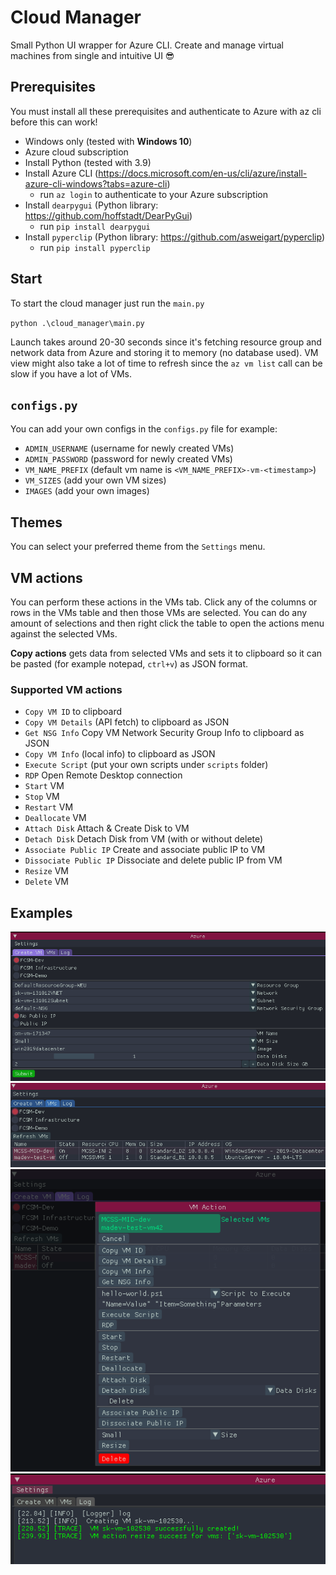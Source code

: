 # Cloud Manager

Small Python UI wrapper for Azure CLI. Create and manage virtual machines from single and intuitive UI 😎

## Prerequisites

You must install all these prerequisites and authenticate to Azure with az cli before this can work!

- Windows only (tested with **Windows 10**)
- Azure cloud subscription
- Install Python (tested with 3.9)
- Install Azure CLI (<https://docs.microsoft.com/en-us/cli/azure/install-azure-cli-windows?tabs=azure-cli>)
  - run `az login` to authenticate to your Azure subscription
- Install `dearpygui` (Python library: <https://github.com/hoffstadt/DearPyGui>)
  - run `pip install dearpygui`
- Install `pyperclip` (Python library: <https://github.com/asweigart/pyperclip>)
  - run `pip install pyperclip`

## Start

To start the cloud manager just run the `main.py`

`python .\cloud_manager\main.py`

Launch takes around 20-30 seconds since it's fetching resource group and network data from Azure and storing it to memory (no database used). VM view might also take a lot of time to refresh since the `az vm list` call can be slow if you have a lot of VMs.

## `configs.py`

You can add your own configs in the `configs.py` file for example:

- `ADMIN_USERNAME` (username for newly created VMs)
- `ADMIN_PASSWORD` (password for newly created VMs)
- `VM_NAME_PREFIX` (default vm name is `<VM_NAME_PREFIX>-vm-<timestamp>`)
- `VM_SIZES` (add your own VM sizes)
- `IMAGES` (add your own images)

## Themes

You can select your preferred theme from the `Settings` menu.

## VM actions

You can perform these actions in the VMs tab. Click any of the columns or rows in the VMs table and then those VMs are selected. You can do any amount of selections and then right click the table to open the actions menu against the selected VMs.

**Copy actions** gets data from selected VMs and sets it to clipboard so it can be pasted (for example notepad, `ctrl+v`) as JSON format.

### Supported VM actions

- `Copy VM ID` to clipboard
- `Copy VM Details` (API fetch) to clipboard as JSON
- `Get NSG Info` Copy VM Network Security Group Info to clipboard as JSON
- `Copy VM Info` (local info) to clipboard as JSON
- `Execute Script` (put your own scripts under `scripts` folder)
- `RDP` Open Remote Desktop connection
- `Start` VM
- `Stop` VM
- `Restart` VM
- `Deallocate` VM
- `Attach Disk` Attach & Create Disk to VM
- `Detach Disk` Detach Disk from VM (with or without delete)
- `Associate Public IP` Create and associate public IP to VM
- `Dissociate Public IP` Dissociate and delete public IP from VM
- `Resize` VM
- `Delete` VM

## Examples

![cloud manager main](./images/cloud_manager.PNG 'Cloud Manager Main')
![cloud manager vms](./images/cloud_manager_vms.PNG 'Cloud Manager VMs')
![cloud manager action](./images/cloud_manager_action.PNG 'Cloud Manager Action')
![cloud manager log](./images/cloud_manager_log.PNG 'Cloud Manager Log')
